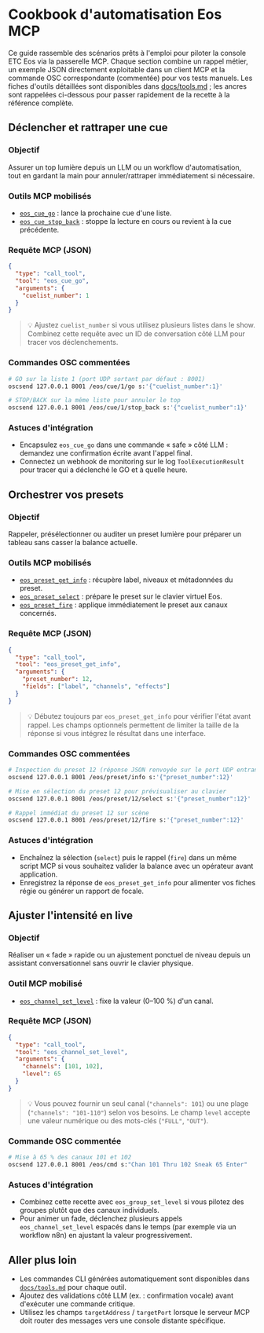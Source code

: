 # Cookbook d'automatisation Eos MCP

Ce guide rassemble des scénarios prêts à l'emploi pour piloter la console ETC Eos via la passerelle MCP. Chaque section combine un rappel métier, un exemple JSON directement exploitable dans un client MCP et la commande OSC correspondante (commentée) pour vos tests manuels. Les fiches d'outils détaillées sont disponibles dans [docs/tools.md](tools.md) ; les ancres sont rappelées ci-dessous pour passer rapidement de la recette à la référence complète.

## Déclencher et rattraper une cue

### Objectif
Assurer un top lumière depuis un LLM ou un workflow d'automatisation, tout en gardant la main pour annuler/rattraper immédiatement si nécessaire.

### Outils MCP mobilisés
- [`eos_cue_go`](tools.md#eos-cue-go) : lance la prochaine cue d'une liste.
- [`eos_cue_stop_back`](tools.md#eos-cue-stop-back) : stoppe la lecture en cours ou revient à la cue précédente.

### Requête MCP (JSON)
```json
{
  "type": "call_tool",
  "tool": "eos_cue_go",
  "arguments": {
    "cuelist_number": 1
  }
}
```

> 💡 Ajustez `cuelist_number` si vous utilisez plusieurs listes dans le show. Combinez cette requête avec un ID de conversation côté LLM pour tracer vos déclenchements.

### Commandes OSC commentées
```bash
# GO sur la liste 1 (port UDP sortant par défaut : 8001)
oscsend 127.0.0.1 8001 /eos/cue/1/go s:'{"cuelist_number":1}'

# STOP/BACK sur la même liste pour annuler le top
oscsend 127.0.0.1 8001 /eos/cue/1/stop_back s:'{"cuelist_number":1}'
```

### Astuces d'intégration
- Encapsulez `eos_cue_go` dans une commande « safe » côté LLM : demandez une confirmation écrite avant l'appel final.
- Connectez un webhook de monitoring sur le log `ToolExecutionResult` pour tracer qui a déclenché le GO et à quelle heure.

## Orchestrer vos presets

### Objectif
Rappeler, présélectionner ou auditer un preset lumière pour préparer un tableau sans casser la balance actuelle.

### Outils MCP mobilisés
- [`eos_preset_get_info`](tools.md#eos-preset-get-info) : récupère label, niveaux et métadonnées du preset.
- [`eos_preset_select`](tools.md#eos-preset-select) : prépare le preset sur le clavier virtuel Eos.
- [`eos_preset_fire`](tools.md#eos-preset-fire) : applique immédiatement le preset aux canaux concernés.

### Requête MCP (JSON)
```json
{
  "type": "call_tool",
  "tool": "eos_preset_get_info",
  "arguments": {
    "preset_number": 12,
    "fields": ["label", "channels", "effects"]
  }
}
```

> 💡 Débutez toujours par `eos_preset_get_info` pour vérifier l'état avant rappel. Les champs optionnels permettent de limiter la taille de la réponse si vous intégrez le résultat dans une interface.

### Commandes OSC commentées
```bash
# Inspection du preset 12 (réponse JSON renvoyée sur le port UDP entrant du serveur MCP)
oscsend 127.0.0.1 8001 /eos/preset/info s:'{"preset_number":12}'

# Mise en sélection du preset 12 pour prévisualiser au clavier
oscsend 127.0.0.1 8001 /eos/preset/12/select s:'{"preset_number":12}'

# Rappel immédiat du preset 12 sur scène
oscsend 127.0.0.1 8001 /eos/preset/12/fire s:'{"preset_number":12}'
```

### Astuces d'intégration
- Enchaînez la sélection (`select`) puis le rappel (`fire`) dans un même script MCP si vous souhaitez valider la balance avec un opérateur avant application.
- Enregistrez la réponse de `eos_preset_get_info` pour alimenter vos fiches régie ou générer un rapport de focale.

## Ajuster l'intensité en live

### Objectif
Réaliser un « fade » rapide ou un ajustement ponctuel de niveau depuis un assistant conversationnel sans ouvrir le clavier physique.

### Outil MCP mobilisé
- [`eos_channel_set_level`](tools.md#eos-channel-set-level) : fixe la valeur (0–100 %) d'un canal.

### Requête MCP (JSON)
```json
{
  "type": "call_tool",
  "tool": "eos_channel_set_level",
  "arguments": {
    "channels": [101, 102],
    "level": 65
  }
}
```

> 💡 Vous pouvez fournir un seul canal (`"channels": 101`) ou une plage (`"channels": "101-110"`) selon vos besoins. Le champ `level` accepte une valeur numérique ou des mots-clés (`"FULL"`, `"OUT"`).

### Commande OSC commentée
```bash
# Mise à 65 % des canaux 101 et 102
oscsend 127.0.0.1 8001 /eos/cmd s:"Chan 101 Thru 102 Sneak 65 Enter"
```

### Astuces d'intégration
- Combinez cette recette avec `eos_group_set_level` si vous pilotez des groupes plutôt que des canaux individuels.
- Pour animer un fade, déclenchez plusieurs appels `eos_channel_set_level` espacés dans le temps (par exemple via un workflow n8n) en ajustant la valeur progressivement.

## Aller plus loin
- Les commandes CLI générées automatiquement sont disponibles dans [`docs/tools.md`](tools.md) pour chaque outil.
- Ajoutez des validations côté LLM (ex. : confirmation vocale) avant d'exécuter une commande critique.
- Utilisez les champs `targetAddress` / `targetPort` lorsque le serveur MCP doit router des messages vers une console distante spécifique.
